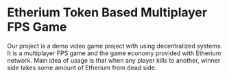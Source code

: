 # Etherium Token Based Multiplayer FPS Game
Our project is a demo video game project with using decentralized systems. It is a multiplayer
FPS game and the game economy provided with Etherium network. Main idea of usage is that
when any player kills to another, winner side takes some amount of Etherium from dead side. 
